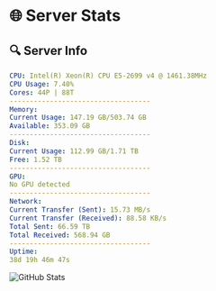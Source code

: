 # 🌐 Server Stats
## 🔍 Server Info
```yaml
CPU: Intel(R) Xeon(R) CPU E5-2699 v4 @ 1461.38MHz
CPU Usage: 7.40%
Cores: 44P | 88T
-----------------------------------
Memory:
Current Usage: 147.19 GB/503.74 GB
Available: 353.09 GB
-----------------------------------
Disk:
Current Usage: 112.99 GB/1.71 TB
Free: 1.52 TB
-----------------------------------
GPU:
No GPU detected
-----------------------------------
Network:
Current Transfer (Sent): 15.73 MB/s
Current Transfer (Received): 88.58 KB/s
Total Sent: 66.59 TB
Total Received: 568.94 GB
-----------------------------------
Uptime:
38d 19h 46m 47s
```
![GitHub Stats](https://img.shields.io/badge/Updated-2025-04-15_17:09:36-blue)